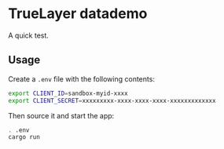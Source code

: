 # TrueLayer datademo
A quick test.

## Usage

Create a `.env` file with the following contents:

```sh
export CLIENT_ID=sandbox-myid-xxxx
export CLIENT_SECRET=xxxxxxxxx-xxxx-xxxx-xxxx-xxxxxxxxxxxxx
```

Then source it and start the app:

```sh
. .env
cargo run
```
